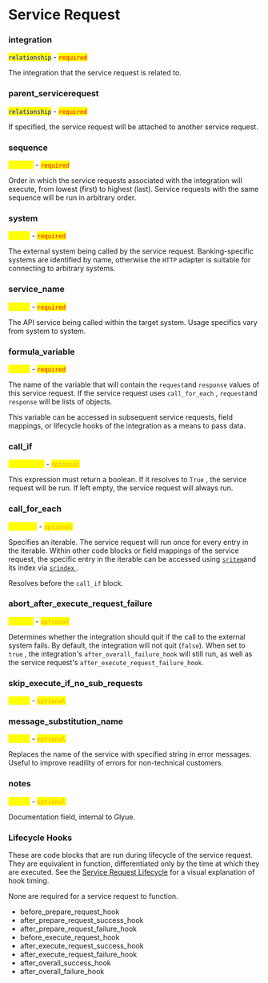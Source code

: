 # Service Request

### integration

<mark style="color:blue;">`relationship`</mark> - <mark style="color:red;">`required`</mark>

The integration that the service request is related to.

### parent\_servicerequest

<mark style="color:blue;">`relationship`</mark> - <mark style="color:red;">`required`</mark>

If specified, the service request will be attached to another service request.

### sequence

<mark style="color:yellow;">`integer`</mark> - <mark style="color:red;">`required`</mark>

Order in which the service requests associated with the integration will execute, from lowest (first) to highest (last). Service requests with the same sequence will be run in arbitrary order.

### system

<mark style="color:yellow;">`string`</mark> - <mark style="color:red;">`required`</mark>

The external system being called by the service request. Banking-specific systems are identified by name, otherwise the `HTTP` adapter is suitable for connecting to arbitrary systems.&#x20;

### service\_name

<mark style="color:yellow;">`string`</mark> - <mark style="color:red;">`required`</mark>

The API service being called within the target system. Usage specifics vary from system to system.

### formula\_variable

<mark style="color:yellow;">`string`</mark> - <mark style="color:red;">`required`</mark>

The name of the variable that will contain the `request`and `response` values of this service request. If the service request uses `call_for_each` , `request`and `response` will be lists of objects.&#x20;

This variable can be accessed in subsequent service requests, field mappings, or lifecycle hooks of the integration as a means to pass data.

### call\_if

<mark style="color:yellow;">`code block`</mark> - <mark style="color:orange;">`optional`</mark>

This expression must return a boolean. If it resolves to `True` , the service request will be run. If left empty, the service request will always run.

### call\_for\_each

<mark style="color:yellow;">`iterable`</mark> - <mark style="color:orange;">`optional`</mark>

Specifies an iterable. The service request will run once for every entry in the iterable. Within other code blocks or field mappings of the service request, the specific entry in the iterable can be accessed using [`sritem`](../special_variables.md#iterable-within-integrations-xx-item-and-xx-idx)and its index via [`srindex` ](../special_variables.md#iterable-within-integrations-xx-item-and-xx-idx).

Resolves before the `call_if` block.

### abort\_after\_execute\_request\_failure

<mark style="color:yellow;">`boolean`</mark> - <mark style="color:orange;">`optional`</mark>

Determines whether the integration should quit if the call to the external system fails. By default, the integration will not quit (`false`). When set to `true` , the integration's `after_overall_failure_hook` will still run, as well as the service request's `after_execute_request_failure_hook`.&#x20;

### skip\_execute\_if\_no\_sub\_requests

<mark style="color:yellow;">`string`</mark> - <mark style="color:orange;">`optional`</mark>



### message\_substitution\_name

<mark style="color:yellow;">`string`</mark> - <mark style="color:orange;">`optional`</mark>

Replaces the name of the service with specified string in error messages. Useful to improve readility of errors for non-technical customers.

### notes

<mark style="color:yellow;">`string`</mark> - <mark style="color:orange;">`optional`</mark>

Documentation field, internal to Glyue.



### Lifecycle Hooks

These are code blocks that are run during lifecycle of the service request. They are equivalent in function, differentiated only by the time at which they are executed. See the [Service Request Lifecycle](../../reference/integration-lifecycle.md#service-request-lifecycle) for a visual explanation of hook timing.

None are required for a service request to function.&#x20;

* before\_prepare\_request\_hook
* after\_prepare\_request\_success\_hook
* after\_prepare\_request\_failure\_hook
* before\_execute\_request\_hook
* after\_execute\_request\_success\_hook
* after\_execute\_request\_failure\_hook
* after\_overall\_success\_hook
* after\_overall\_failure\_hook

